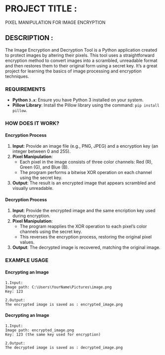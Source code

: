 # **PROJECT TITLE :**

PIXEL MANIPULATION FOR IMAGE ENCRYPTION

## **DESCRIPTION :**

The Image Encryption and Decryption Tool is a Python application created to protect images by altering their pixels. This tool uses a straightforward encryption method to convert images into a scrambled, unreadable format and then restores them to their original form using a secret key. It’s a great project for learning the basics of image processing and encryption techniques.

### REQUIREMENTS
- **Python `3.x`**: Ensure you have Python 3 installed on your system.
- **Pillow Library**: Install the Pillow library using the command: `pip install pillow`.

### HOW DOES IT WORK?

#### **Encryption Process**
1. **Input**: Provide an image file (e.g., PNG, JPEG) and a encryption key (an integer between 0 and 255).
2. **Pixel Manipulation**:
   - Each pixel in the image consists of three color channels: Red (R), Green (G), and Blue (B).
   - The program performs a bitwise XOR operation on each channel using the secret key.
3. **Output**: The result is an encrypted image that appears scrambled and visually unreadable.

#### **Decryption Process**
1. **Input**: Provide the encrypted image and the same encription key used during encryption.
2. **Pixel Manipulation**:
   - The program reapplies the XOR operation to each pixel’s color channels using the secret key.
   - This reverses the encryption process, restoring the original pixel values.
3. **Output**: The decrypted image is recovered, matching the original image.

### EXAMPLE USAGE

#### **Encrypting an Image**
```
1.Input:
Image path: C:\Users\YourName\Pictures\image.png
Key: 123

2.Output:
The encrypted image is saved as : encrypted_image.png
```
#### **Decrypting an Image**
```
1.Input:
Image path: encrypted_image.png
Key: 123 (the same key used for encryption)

2.Output: 
The decrypted image is saved as : decrypted_image.png
```
